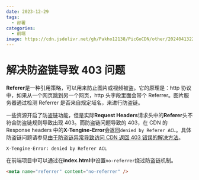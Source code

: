 ```yaml
---
date: 2023-12-29
tags:
  - 部署
categories:
  - 前端
image: https://cdn.jsdelivr.net/gh/Pakho12138/PicGoCDN/other/202404132202688.png
---
```


# 解决防盗链导致 403 问题

**Referer**是一种引用策略，可以用来防止图片或视频被盗。它的原理是：http 协议中，如果从一个网页跳到另一个网页，http 头字段里面会带个 Referrer。图片服务器通过检测 Referrer 是否来自规定域名，来进行防盗链。

一些资源开启了防盗链功能，但是实际**Request Headers**请求头中的**Referer**头不符合防盗链规则导致出现 403。而防盗链问题导致的 403，在 CDN 的 Response headers 中的**X-Tengine-Error**会返回`denied by Referer ACL`。具体防盗链问题请参见[由于防盗链异常导致访问 CDN 返回 403 错误的解决方法](https://help.aliyun.com/zh/cdn/solution-to-403-error-return-of-access-alibaba-cloud-content-delivery-network-due-to-anti-leech-anomaly)。

```
X-Tengine-Error: denied by Referer ACL
```

在前端项目中可以通过在**index.html**中设置`no-referrer`绕过防盗链机制。

```html
<meta name="referrer" content="no-referrer" />
```

